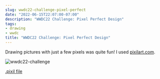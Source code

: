 ```yaml
---
slug: wwdc22-challenge-pixel-perfect
date: "2022-06-15T22:07:00-07:00"
description: "WWDC22 Challenge: Pixel Perfect Design"
tags:
- drawing
- wwdc
title: "WWDC22 Challenge: Pixel Perfect Design"
---
```


Drawing pictures with just a few pixels was quite fun! I used [pixilart.com](https://www.pixilart.com).

![wwdc22-challenge](/images/wwdc22-challenge.png)

[.pixil file](/downloads/wwdc22-challenge.pixil)
